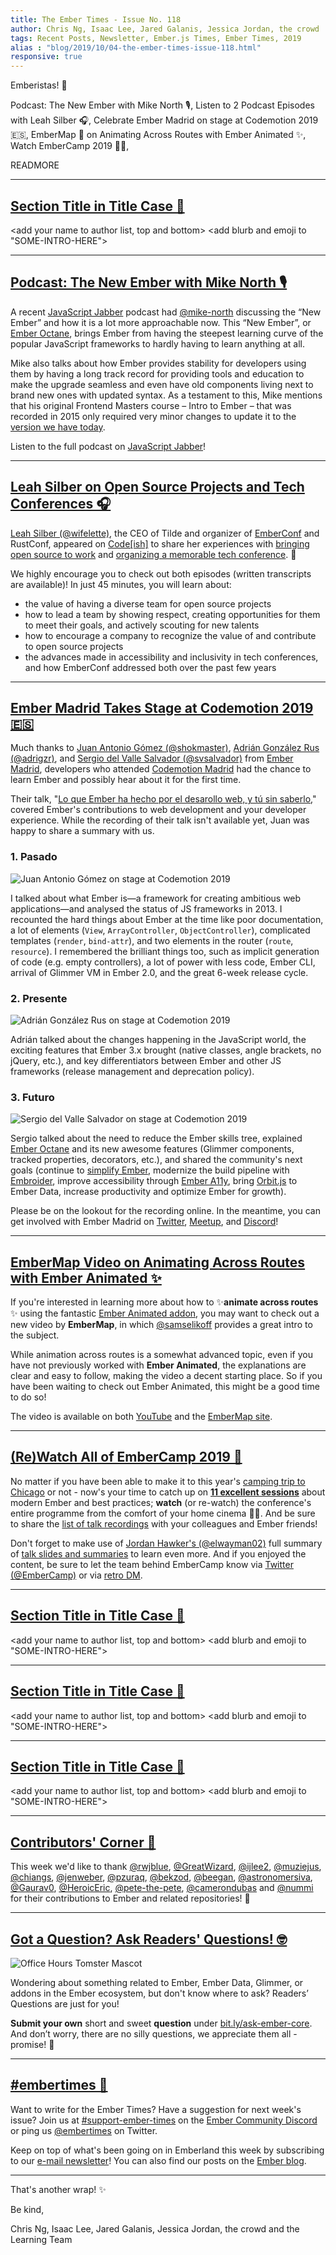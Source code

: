 ```yaml
---
title: The Ember Times - Issue No. 118
author: Chris Ng, Isaac Lee, Jared Galanis, Jessica Jordan, the crowd
tags: Recent Posts, Newsletter, Ember.js Times, Ember Times, 2019
alias : "blog/2019/10/04-the-ember-times-issue-118.html"
responsive: true
---
```


<SAYING-HELLO-IN-YOUR-FAVORITE-LANGUAGE> Emberistas! 🐹

Podcast: The New Ember with Mike North 🎙️,
Listen to 2 Podcast Episodes with Leah Silber 🎧,
Celebrate Ember Madrid on stage at Codemotion 2019 🇪🇸,
EmberMap 🎥 on Animating Across Routes with Ember Animated ✨,
Watch EmberCamp 2019 🍿🎥,

READMORE

---

## [Section Title in Title Case 🐹](#section-url)

<change section title emoji>
<consider adding some bold to your paragraph>

<add your name to author list, top and bottom>
<add blurb and emoji to "SOME-INTRO-HERE">

---

## [Podcast: The New Ember with Mike North 🎙️](https://devchat.tv/js-jabber/jsj-395-the-new-ember-with-mike-north/)

A recent [JavaScript Jabber](https://devchat.tv/js-jabber/) podcast had [@mike-north](https://github.com/mike-north) discussing the “New Ember” and how it is a lot more approachable now. This “New Ember”, or [Ember Octane](https://emberjs.com/editions/octane/), brings Ember from having the steepest learning curve of the popular JavaScript frameworks to hardly having to learn anything at all.

Mike also talks about how Ember provides stability for developers using them by having a long track record for providing tools and education to make the upgrade seamless and even have old components living next to brand new ones with updated syntax. As a testament to this, Mike mentions that his original Frontend Masters course – Intro to Ember – that was recorded in 2015 only required very minor changes to update it to the [version we have today](https://frontendmasters.com/courses/ember-octane/).

Listen to the full podcast on [JavaScript Jabber](https://devchat.tv/js-jabber/jsj-395-the-new-ember-with-mike-north/)!

---

## [Leah Silber on Open Source Projects and Tech Conferences 🎧](https://www.heroku.com/podcasts/codeish/35-bringing-open-source-to-work)

[Leah Silber (@wifelette)](https://github.com/wifelette), the CEO of Tilde and organizer of [EmberConf](https://emberconf.com/) and RustConf, appeared on [Code[ish]](https://www.heroku.com/podcasts/codeish) to share her experiences with [bringing open source to work](https://www.heroku.com/podcasts/codeish/35-bringing-open-source-to-work) and [organizing a memorable tech conference](https://www.heroku.com/podcasts/codeish/37-bonus-organizing-a-memorable-tech-conference). 💖

We highly encourage you to check out both episodes (written transcripts are available)! In just 45 minutes, you will learn about:

- the value of having a diverse team for open source projects
- how to lead a team by showing respect, creating opportunities for them to meet their goals, and actively scouting for new talents
- how to encourage a company to recognize the value of and contribute to open source projects
- the advances made in accessibility and inclusivity in tech conferences, and how EmberConf addressed both over the past few years

---

## [Ember Madrid Takes Stage at Codemotion 2019 🇪🇸](https://events.codemotion.com/conferences/madrid/2019/wp-content/themes/event/detail-talk.php?detail=14984)

Much thanks to [Juan Antonio Gómez (@shokmaster)](https://github.com/shokmaster), [Adrián González Rus (@adrigzr)](https://github.com/adrigzr), and [Sergio del Valle Salvador (@svsalvador)](https://github.com/svsalvador) from [Ember Madrid](https://twitter.com/embermadrid), developers who attended [Codemotion Madrid](https://events.codemotion.com/conferences/madrid/2019/) had the chance to learn Ember and possibly hear about it for the first time.

Their talk, "[Lo que Ember ha hecho por el desarollo web, y tú sin saberlo](https://events.codemotion.com/conferences/madrid/2019/wp-content/themes/event/detail-talk.php?detail=14984)," covered Ember's contributions to web development and your developer experience. While the recording of their talk isn't available yet, Juan was happy to share a summary with us.

### 1. Pasado

<div class="blog-row">
  <img class="float-right small transparent padded" alt="Juan Antonio Gómez on stage at Codemotion 2019" title="Juan Antonio Gómez" src="/images/blog/2019-10-04/juan_antonio.jpg" />
  <p>I talked about what Ember is—a framework for creating ambitious web applications—and analysed the status of JS frameworks in 2013. I recounted the hard things about Ember at the time like poor documentation, a lot of elements (<code>View</code>, <code>ArrayController</code>, <code>ObjectController</code>), complicated templates (<code>render</code>, <code>bind-attr</code>), and two elements in the router (<code>route</code>, <code>resource</code>). I remembered the brilliant things too, such as implicit generation of code (e.g. empty controllers), a lot of power with less code, Ember CLI, arrival of Glimmer VM in Ember 2.0, and the great 6-week release cycle.</p>
</div>

### 2. Presente

<div class="blog-row">
  <img class="float-right small transparent padded" alt="Adrián González Rus on stage at Codemotion 2019" title="Adrián González Rus" src="/images/blog/2019-10-04/adrian_gonzalez.jpg" />
  <p>Adrián talked about the changes happening in the JavaScript world, the exciting features that Ember 3.x brought (native classes, angle brackets, no jQuery, etc.), and key differentiators between Ember and other JS frameworks (release management and deprecation policy).</p>
</div>

### 3. Futuro

<div class="blog-row">
  <img class="float-right small transparent padded" alt="Sergio del Valle Salvador on stage at Codemotion 2019" title="Sergio del Valle Salvador" src="/images/blog/2019-10-04/sergio_del_valle.jpg" />
  <p>Sergio talked about the need to reduce the Ember skills tree, explained <a href="https://emberjs.com/editions/octane/" target="_blank" rel="noopener noreferrer">Ember Octane</a> and its new awesome features (Glimmer components, tracked properties, decorators, etc.), and shared the community's next goals (continue to <a href="https://github.com/emberjs/rfcs/pull/519" target="_blank" rel="noopener noreferrer">simplify Ember</a>, modernize the build pipeline with <a href="https://github.com/embroider-build/embroider" target="_blank" rel="noopener noreferrer">Embroider</a>, improve accessibility through <a href="https://github.com/ember-a11y" target="_blank" rel="noopener noreferrer">Ember A11y</a>, bring <a href="https://github.com/orbitjs/orbit" target="_blank" rel="noopener noreferrer">Orbit.js</a> to Ember Data, increase productivity and optimize Ember for growth).</p>
</div>

Please be on the lookout for the recording online. In the meantime, you can get involved with Ember Madrid on [Twitter](https://twitter.com/embermadrid?lang=en), [Meetup](https://www.meetup.com/Ember-js-Madrid/), and [Discord](https://discord.gg/emberjs)!

---

## [EmberMap Video on Animating Across Routes with Ember Animated ✨](https://twitter.com/samselikoff/status/1175143786852364289)

If you're interested in learning more about how to ✨**animate across routes** ✨ using the fantastic [Ember Animated addon](https://github.com/ember-animation/ember-animated), you may want to check out a new video by **EmberMap**, in which [@samselikoff](https://github.com/samselikoff/) provides a great intro to the subject.

While animation across routes is a somewhat advanced topic, even if you have not previously worked with **Ember Animated**, the explanations are clear and easy to follow, making the video a decent starting place. So if you have been waiting to check out Ember Animated, this might be a good time to do so!

The video is available on both [YouTube](https://www.youtube.com/watch?v=O4Mt-dDqkk0) and the [EmberMap site](https://embermap.com/video/animating-across-routes-with-ember-animated).

---

## [(Re)Watch All of EmberCamp 2019 🍿](https://twitter.com/embercamp/status/1179758083150626816)

No matter if you have been able to make it to this year's [camping trip to Chicago](http://embercamp.com/) or not -
now's your time to catch up on [**11 excellent sessions**](https://twitter.com/embercamp/status/1179758083150626816) about modern Ember and best practices;
**watch** (or re-watch) the conference's entire programme from the comfort of your home cinema 🍿🎥.
And be sure to share the [list of talk recordings](https://www.youtube.com/playlist?list=PL4eq2DPpyBbmSKZLCqzMqdtpedlGrDQuc) with your colleagues and Ember friends!

Don't forget to make use of [Jordan Hawker's (@elwayman02)](https://github.com/elwayman02) full summary of [talk slides and summaries](https://github.com/elwayman02/embercamp/blob/master/2019.md) to learn even more. And if you enjoyed the content,
be sure to let the team behind EmberCamp know via [Twitter (@EmberCamp)](https://twitter.com/embercamp) or via [retro DM](mailto:embercamp.chicago@gmail.com).

---

## [Section Title in Title Case 🐹](#section-url)

<change section title emoji>
<consider adding some bold to your paragraph>

<add your name to author list, top and bottom>
<add blurb and emoji to "SOME-INTRO-HERE">

---

## [Section Title in Title Case 🐹](#section-url)

<change section title emoji>
<consider adding some bold to your paragraph>

<add your name to author list, top and bottom>
<add blurb and emoji to "SOME-INTRO-HERE">

---

## [Section Title in Title Case 🐹](#section-url)

<change section title emoji>
<consider adding some bold to your paragraph>

<add your name to author list, top and bottom>
<add blurb and emoji to "SOME-INTRO-HERE">

---

## [Contributors' Corner 👏](https://guides.emberjs.com/release/contributing/repositories/)

<p>This week we'd like to thank <a href="https://github.com/rwjblue" target="gh-user">@rwjblue</a>, <a href="https://github.com/GreatWizard" target="gh-user">@GreatWizard</a>, <a href="https://github.com/ijlee2" target="gh-user">@ijlee2</a>, <a href="https://github.com/muziejus" target="gh-user">@muziejus</a>, <a href="https://github.com/chiangs" target="gh-user">@chiangs</a>, <a href="https://github.com/jenweber" target="gh-user">@jenweber</a>, <a href="https://github.com/pzuraq" target="gh-user">@pzuraq</a>, <a href="https://github.com/bekzod" target="gh-user">@bekzod</a>, <a href="https://github.com/beegan" target="gh-user">@beegan</a>, <a href="https://github.com/astronomersiva" target="gh-user">@astronomersiva</a>, <a href="https://github.com/Gaurav0" target="gh-user">@Gaurav0</a>, <a href="https://github.com/HeroicEric" target="gh-user">@HeroicEric</a>, <a href="https://github.com/pete-the-pete" target="gh-user">@pete-the-pete</a>, <a href="https://github.com/camerondubas" target="gh-user">@camerondubas</a> and <a href="https://github.com/nummi" target="gh-user">@nummi</a> for their contributions to Ember and related repositories! 💖</p>

---

## [Got a Question? Ask Readers' Questions! 🤓](https://docs.google.com/forms/d/e/1FAIpQLScqu7Lw_9cIkRtAiXKitgkAo4xX_pV1pdCfMJgIr6Py1V-9Og/viewform)

<div class="blog-row">
  <img class="float-right small transparent padded" alt="Office Hours Tomster Mascot" title="Readers' Questions" src="/images/tomsters/officehours.png" />

  <p>Wondering about something related to Ember, Ember Data, Glimmer, or addons in the Ember ecosystem, but don't know where to ask? Readers’ Questions are just for you!</p>

  <p><strong>Submit your own</strong> short and sweet <strong>question</strong> under <a href="https://bit.ly/ask-ember-core" target="rq">bit.ly/ask-ember-core</a>. And don’t worry, there are no silly questions, we appreciate them all - promise! 🤞</p>
</div>

---

## [#embertimes 📰](https://blog.emberjs.com/tags/newsletter.html)

Want to write for the Ember Times? Have a suggestion for next week's issue? Join us at [#support-ember-times](https://discordapp.com/channels/480462759797063690/485450546887786506) on the [Ember Community Discord](https://discordapp.com/invite/zT3asNS) or ping us [@embertimes](https://twitter.com/embertimes) on Twitter.

Keep on top of what's been going on in Emberland this week by subscribing to our [e-mail newsletter](https://the-emberjs-times.ongoodbits.com/)! You can also find our posts on the [Ember blog](https://emberjs.com/blog/tags/newsletter.html).

---

That's another wrap! ✨

Be kind,

Chris Ng, Isaac Lee, Jared Galanis, Jessica Jordan, the crowd and the Learning Team
